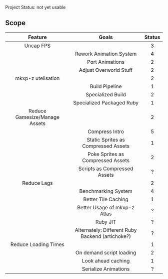 Project Status: not yet usable

## Scope
| Feature | Goals | Status |
| :---:|:---:|:---: |
| Uncap FPS |  | 3 |
| | Rework Animation System | 4 |
| | Port Animations | 2 |
| | Adjust Overworld Stuff | 2 |
| mkxp-z utelisation | | 2 |
| | Build Pipeline | 1 |
| | Specialized Build | 2 |
| | Specialized Packaged Ruby | 1 |
| Reduce Gamesize/Manage Assets | | 2 |
| | Compress Intro | 5 |
| | Static Sprites as Compressed Assets | 1 |
| | Poke Sprites as Compressed Assets | 2 |
| | Scripts as Compressed Assets | ? |
| Reduce Lags | | 2 |
| | Benchmarking System | 4 |
| | Better Tile Caching | 1 |
| | Better Usage of mkxp-z Atlas | ? |
| | Ruby JIT | ? |
| | Alternately: Different Ruby Backend (artichoke?) | ? |
| Reduce Loading Times | | 1 |
| | On demand script loading | 2 |
| | Look ahead caching | 1 |
| | Serialize Animations | ? |
